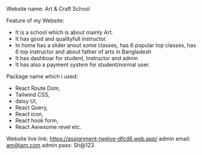 Website name: Art & Craft School

Feature of my Website:
+ It is a school which is about mainly Art.
+ It has good and qualityfull instructor.
+ In home has a slider anout some classes, has 6 popular top classes, has 6 top instructor and about father of arts in Bangladesh
+ It has dashboar for student, Instructor and admin
+ It has also a payment system for student/normal user.

Package name which i used:
+ React Route Dom,
+ Tailwind CSS,
+ daisy UI,
+ React Query,
+ React icon,
+ React hook form,
+ React Awwsome revel etc.

Website live link: https://assignment-twelve-dfcd6.web.app/
admin email: am@jam.com
admin pass: Sh@123
